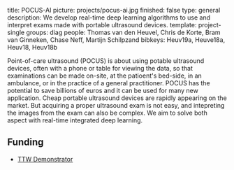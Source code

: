 title: POCUS-AI
picture: projects/pocus-ai.jpg
finished: false
type: general
description: We develop real-time deep learning algorithms to use and interpret exams made with portable ultrasound devices.
template: project-single
groups: diag
people: Thomas van den Heuvel, Chris de Korte, Bram van Ginneken, Chase Neff, Martijn Schilpzand
bibkeys: Heuv19a, Heuve18a, Heuv18, Heuv18b

Point-of-care ultrasound (POCUS) is about using potable ultrasound devices, often with a phone or table for viewing the data, so that examinations can be made on-site, at the patioent's bed-side, in an ambulance, or in the practice of a general practitioner. POCUS has the potential to save billions of euros and it can be used for many new application. Cheap portable ultrasound devices are rapidly appearing on the market. But acquiring a proper ultrasound exam is not easy, and intepreting the images from the exam can also be complex. We aim to solve both aspect with real-time integrated deep learning.

## Funding
- [TTW Demonstrator](https://www.nwo.nl/onderzoek-en-resultaten/programmas/ttw/demonstrator/2019.html)
